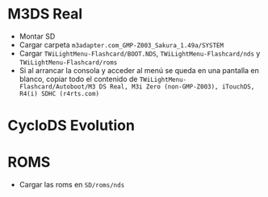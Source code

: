 # M3DS Real
- Montar SD
- Cargar carpeta `m3adapter.com_GMP-Z003_Sakura_1.49a/SYSTEM`
- Cargar `TWiLightMenu-Flashcard/BOOT.NDS`, `TWiLightMenu-Flashcard/nds` y `TWiLightMenu-Flashcard/roms`
- Si al arrancar la consola y acceder al menú se queda en una pantalla en blanco, copiar todo el contenido de `TWiLightMenu-Flashcard/Autoboot/M3 DS Real, M3i Zero (non-GMP-Z003), iTouchDS, R4(i) SDHC (r4rts.com)`

# CycloDS Evolution

# ROMS
- Cargar las roms en `SD/roms/nds`